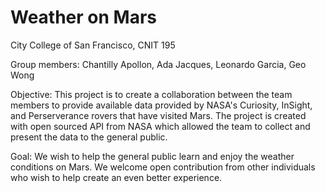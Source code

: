 # Weather on Mars

City College of San Francisco, CNIT 195  

Group members: Chantilly Apollon, Ada Jacques, Leonardo Garcia, Geo Wong

Objective: This project is to create a collaboration between the team members to provide available data provided by NASA's Curiosity, InSight, and Perserverance rovers that have visited Mars. The project is created with open sourced API from NASA which allowed the team to collect and present the data to the general public. 

Goal: We wish to help the general public learn and enjoy the weather conditions on Mars. We welcome open contribution from other individuals who wish to help create an even better experience.
